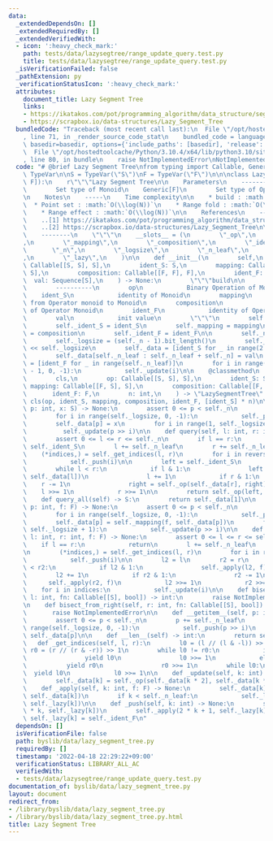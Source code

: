 ```yaml
---
data:
  _extendedDependsOn: []
  _extendedRequiredBy: []
  _extendedVerifiedWith:
  - icon: ':heavy_check_mark:'
    path: tests/data/lazysegtree/range_update_query.test.py
    title: tests/data/lazysegtree/range_update_query.test.py
  _isVerificationFailed: false
  _pathExtension: py
  _verificationStatusIcon: ':heavy_check_mark:'
  attributes:
    document_title: Lazy Segment Tree
    links:
    - https://ikatakos.com/pot/programming_algorithm/data_structure/segment_tree/lazy_segment_tree
    - https://scrapbox.io/data-structures/Lazy_Segment_Tree
  bundledCode: "Traceback (most recent call last):\n  File \"/opt/hostedtoolcache/Python/3.10.4/x64/lib/python3.10/site-packages/onlinejudge_verify/documentation/build.py\"\
    , line 71, in _render_source_code_stat\n    bundled_code = language.bundle(stat.path,\
    \ basedir=basedir, options={'include_paths': [basedir], 'release': True}).decode()\n\
    \  File \"/opt/hostedtoolcache/Python/3.10.4/x64/lib/python3.10/site-packages/onlinejudge_verify/languages/python.py\"\
    , line 80, in bundle\n    raise NotImplementedError\nNotImplementedError\n"
  code: "# @brief Lazy Segment Tree\nfrom typing import Callable, Generic, Sequence,\
    \ TypeVar\n\nS = TypeVar(\"S\")\nF = TypeVar(\"F\")\n\n\nclass LazySegmentTree(Generic[S,\
    \ F]):\n    r\"\"\"Lazy Segment Tree\n\n    Parameters\n    ----------\n    Generic[T]\n\
    \        Set type of Monoid\n    Generic[F]\n        Set type of Operator Monoid\n\
    \n    Notes\n    -----\n    Time complexity\n\n    * build : :math:`O(N)`\n  \
    \  * Point set : :math:`O(\\log(N))`\n    * Range fold : :math:`O(\\log(N))`\n\
    \    * Range effect : :math:`O(\\log(N))`\n\n    References\n    ----------\n\
    \    ..[1] https://ikatakos.com/pot/programming_algorithm/data_structure/segment_tree/lazy_segment_tree\n\
    \    ..[2] https://scrapbox.io/data-structures/Lazy_Segment_Tree\n\n    Examples\n\
    \    --------\n    \"\"\"\n    __slots__ = (\n        \"_op\",\n        \"_ident_S\"\
    ,\n        \"_mapping\",\n        \"_composition\",\n        \"_ident_F\",\n \
    \       \"_n\",\n        \"_logsize\",\n        \"_n_leaf\",\n        \"_data\"\
    ,\n        \"_lazy\",\n    )\n\n    def __init__(\n        self,\n        op:\
    \ Callable[[S, S], S],\n        ident_S: S,\n        mapping: Callable[[F, S],\
    \ S],\n        composition: Callable[[F, F], F],\n        ident_F: F,\n      \
    \  val: Sequence[S],\n    ) -> None:\n        \"\"\"build\n\n        Parameters\n\
    \        ----------\n        op\n            Binary Operation of Monoid\n    \
    \    ident_S\n            identity of Monoid\n        mapping\n            Effect\
    \ from Operator monoid to Monoid\n        composition\n            Binary Operation\
    \ of Operator Monoid\n        ident_F\n            identity of Operator Monoid\n\
    \        val\n            init value\n        \"\"\"\n        self._op = op\n\
    \        self._ident_S = ident_S\n        self._mapping = mapping\n        self._composition\
    \ = composition\n        self._ident_F = ident_F\n\n        self._n = len(val)\n\
    \        self._logsize = (self._n - 1).bit_length()\n        self._n_leaf = 1\
    \ << self._logsize\n        self._data = [ident_S for _ in range(2 * self._n_leaf)]\n\
    \        self._data[self._n_leaf : self._n_leaf + self._n] = val\n        self._lazy\
    \ = [ident_F for _ in range(self._n_leaf)]\n        for i in range(self._n_leaf\
    \ - 1, 0, -1):\n            self._update(i)\n\n    @classmethod\n    def idents(\n\
    \        cls,\n        op: Callable[[S, S], S],\n        ident_S: S,\n       \
    \ mapping: Callable[[F, S], S],\n        composition: Callable[[F, F], F],\n \
    \       ident_F: F,\n        n: int,\n    ) -> \"LazySegmentTree\":\n        return\
    \ cls(op, ident_S, mapping, composition, ident_F, [ident_S] * n)\n\n    def update(self,\
    \ p: int, x: S) -> None:\n        assert 0 <= p < self._n\n        p += self._n_leaf\n\
    \        for i in range(self._logsize, 0, -1):\n            self._push(p >> i)\n\
    \        self._data[p] = x\n        for i in range(1, self._logsize + 1):\n  \
    \          self._update(p >> i)\n\n    def query(self, l: int, r: int) -> S:\n\
    \        assert 0 <= l <= r <= self._n\n        if l == r:\n            return\
    \ self._ident_S\n        l += self._n_leaf\n        r += self._n_leaf\n\n    \
    \    (*indices,) = self._get_indices(l, r)\n        for i in reversed(indices):\n\
    \            self._push(i)\n\n        left = self._ident_S\n        right = self._ident_S\n\
    \        while l < r:\n            if l & 1:\n                left = self._op(left,\
    \ self._data[l])\n                l += 1\n            if r & 1:\n            \
    \    r -= 1\n                right = self._op(self._data[r], right)\n        \
    \    l >>= 1\n            r >>= 1\n\n        return self._op(left, right)\n\n\
    \    def query_all(self) -> S:\n        return self._data[1]\n\n    def apply_point(self,\
    \ p: int, f: F) -> None:\n        assert 0 <= p < self._n\n        p += self._n_leaf\n\
    \        for i in range(self._logsize, 0, -1):\n            self._push(p >> i)\n\
    \        self._data[p] = self._mapping(f, self._data[p])\n        for i in range(1,\
    \ self._logsize + 1):\n            self._update(p >> i)\n\n    def apply(self,\
    \ l: int, r: int, f: F) -> None:\n        assert 0 <= l <= r <= self._n\n    \
    \    if l == r:\n            return\n        l += self._n_leaf\n        r += self._n_leaf\n\
    \n        (*indices,) = self._get_indices(l, r)\n        for i in reversed(indices):\n\
    \            self._push(i)\n\n        l2 = l\n        r2 = r\n        while l2\
    \ < r2:\n            if l2 & 1:\n                self._apply(l2, f)\n        \
    \        l2 += 1\n            if r2 & 1:\n                r2 -= 1\n          \
    \      self._apply(r2, f)\n            l2 >>= 1\n            r2 >>= 1\n\n    \
    \    for i in indices:\n            self._update(i)\n\n    def bisect_from_left(self,\
    \ l: int, fn: Callable[[S], bool]) -> int:\n        raise NotImplementedError\n\
    \n    def bisect_from_right(self, r: int, fn: Callable[[S], bool]) -> int:\n \
    \       raise NotImplementedError\n\n    def __getitem__(self, p: int) -> S:\n\
    \        assert 0 <= p < self._n\n        p += self._n_leaf\n        for i in\
    \ range(self._logsize, 0, -1):\n            self._push(p >> i)\n        return\
    \ self._data[p]\n\n    def __len__(self) -> int:\n        return self._n\n\n \
    \   def _get_indices(self, l, r):\n        l0 = (l // (l & -l)) >> 1\n       \
    \ r0 = (r // (r & -r)) >> 1\n        while l0 != r0:\n            if l0 > r0:\n\
    \                yield l0\n                l0 >>= 1\n            else:\n     \
    \           yield r0\n                r0 >>= 1\n        while l0:\n          \
    \  yield l0\n            l0 >>= 1\n\n    def _update(self, k: int) -> None:\n\
    \        self._data[k] = self._op(self._data[k * 2], self._data[k * 2 + 1])\n\n\
    \    def _apply(self, k: int, f: F) -> None:\n        self._data[k] = self._mapping(f,\
    \ self._data[k])\n        if k < self._n_leaf:\n            self._lazy[k] = self._composition(f,\
    \ self._lazy[k])\n\n    def _push(self, k: int) -> None:\n        self._apply(2\
    \ * k, self._lazy[k])\n        self._apply(2 * k + 1, self._lazy[k])\n       \
    \ self._lazy[k] = self._ident_F\n"
  dependsOn: []
  isVerificationFile: false
  path: byslib/data/lazy_segment_tree.py
  requiredBy: []
  timestamp: '2022-04-18 22:29:22+09:00'
  verificationStatus: LIBRARY_ALL_AC
  verifiedWith:
  - tests/data/lazysegtree/range_update_query.test.py
documentation_of: byslib/data/lazy_segment_tree.py
layout: document
redirect_from:
- /library/byslib/data/lazy_segment_tree.py
- /library/byslib/data/lazy_segment_tree.py.html
title: Lazy Segment Tree
---
```

